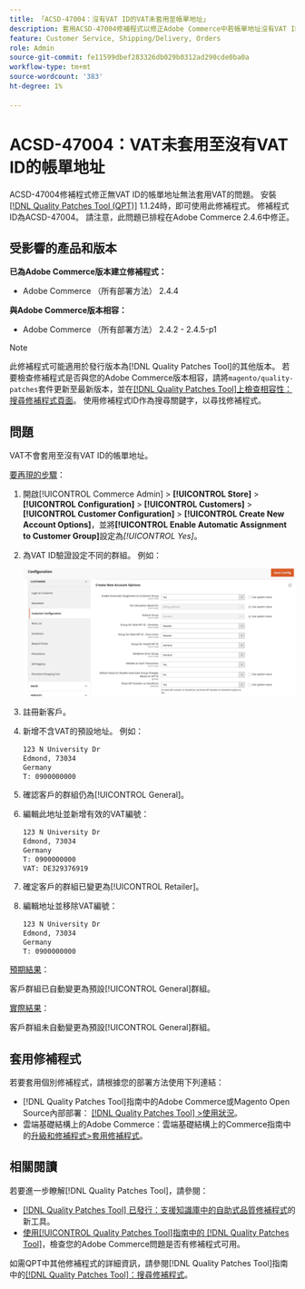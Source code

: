 ```yaml
---
title: 「ACSD-47004：沒有VAT ID的VAT未套用至帳單地址」
description: 套用ACSD-47004修補程式以修正Adobe Commerce中若帳單地址沒有VAT ID則未套用VAT的問題。
feature: Customer Service, Shipping/Delivery, Orders
role: Admin
source-git-commit: fe11599dbef283326db029b0312ad290cde0ba0a
workflow-type: tm+mt
source-wordcount: '383'
ht-degree: 1%

---
```


# ACSD-47004：VAT未套用至沒有VAT ID的帳單地址

ACSD-47004修補程式修正無VAT ID的帳單地址無法套用VAT的問題。 安裝[[!DNL Quality Patches Tool (QPT)]](https://experienceleague.adobe.com/en/docs/commerce-knowledge-base/kb/announcements/commerce-announcements/magento-quality-patches-released-new-tool-to-self-serve-quality-patches) 1.1.24時，即可使用此修補程式。 修補程式ID為ACSD-47004。 請注意，此問題已排程在Adobe Commerce 2.4.6中修正。

## 受影響的產品和版本

**已為Adobe Commerce版本建立修補程式：**

* Adobe Commerce （所有部署方法） 2.4.4

**與Adobe Commerce版本相容：**

* Adobe Commerce （所有部署方法） 2.4.2 - 2.4.5-p1

>[!NOTE]
>
>此修補程式可能適用於發行版本為[!DNL Quality Patches Tool]的其他版本。 若要檢查修補程式是否與您的Adobe Commerce版本相容，請將`magento/quality-patches`套件更新至最新版本，並在[[!DNL Quality Patches Tool]上檢查相容性：搜尋修補程式頁面](https://experienceleague.adobe.com/tools/commerce-quality-patches/index.html)。 使用修補程式ID作為搜尋關鍵字，以尋找修補程式。

## 問題

VAT不會套用至沒有VAT ID的帳單地址。

<u>要再現的步驟</u>：

1. 開啟[!UICONTROL Commerce Admin] > **[!UICONTROL Store]** > **[!UICONTROL Configuration]** > **[!UICONTROL Customers]** > **[!UICONTROL Customer Configuration]** > **[!UICONTROL Create New Account Options]**，並將&#x200B;**[!UICONTROL Enable Automatic Assignment to Customer Group]**&#x200B;設定為&#x200B;*[!UICONTROL Yes]*。
1. 為VAT ID驗證設定不同的群組。 例如：

   ![VAT-ID驗證](/help/assets/tools/vat-id-validations.png)

1. 註冊新客戶。
1. 新增不含VAT的預設地址。 例如：

   ```
   123 N University Dr
   Edmond, 73034
   Germany
   T: 0900000000
   ```

1. 確認客戶的群組仍為[!UICONTROL General]。
1. 編輯此地址並新增有效的VAT編號：

   ```
   123 N University Dr
   Edmond, 73034
   Germany
   T: 0900000000
   VAT: DE329376919
   ```

1. 確定客戶的群組已變更為[!UICONTROL Retailer]。
1. 編輯地址並移除VAT編號：

   ```
   123 N University Dr
   Edmond, 73034
   Germany
   T: 0900000000
   ```

<u>預期結果</u>：

客戶群組已自動變更為預設[!UICONTROL General]群組。

<u>實際結果</u>：

客戶群組未自動變更為預設[!UICONTROL General]群組。

## 套用修補程式

若要套用個別修補程式，請根據您的部署方法使用下列連結：

* [!DNL Quality Patches Tool]指南中的Adobe Commerce或Magento Open Source內部部署： [[!DNL Quality Patches Tool] >使用狀況](/help/tools/quality-patches-tool/usage.md)。
* 雲端基礎結構上的Adobe Commerce：雲端基礎結構上的Commerce指南中的[升級和修補程式>套用修補程式](https://experienceleague.adobe.com/docs/commerce-cloud-service/user-guide/develop/upgrade/apply-patches.html)。

## 相關閱讀

若要進一步瞭解[!DNL Quality Patches Tool]，請參閱：

* [[!DNL Quality Patches Tool] 已發行：支援知識庫中的自助式品質修補程式](https://experienceleague.adobe.com/en/docs/commerce-knowledge-base/kb/announcements/commerce-announcements/magento-quality-patches-released-new-tool-to-self-serve-quality-patches)的新工具。
* [使用[!UICONTROL Quality Patches Tool]指南中的 [!DNL Quality Patches Tool]](/help/tools/quality-patches-tool/patches-available-in-qpt/check-patch-for-magento-issue-with-magento-quality-patches.md)，檢查您的Adobe Commerce問題是否有修補程式可用。


如需QPT中其他修補程式的詳細資訊，請參閱[!DNL Quality Patches Tool]指南中的[[!DNL Quality Patches Tool]：搜尋修補程式](https://experienceleague.adobe.com/tools/commerce-quality-patches/index.html)。
